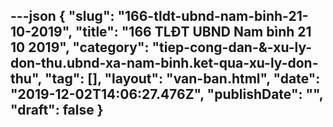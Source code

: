 ---json
{
    "slug": "166-tldt-ubnd-nam-binh-21-10-2019",
    "title": "166 TLĐT UBND Nam bình 21 10 2019",
    "category": "tiep-cong-dan-&-xu-ly-don-thu.ubnd-xa-nam-binh.ket-qua-xu-ly-don-thu",
    "tag": [],
    "layout": "van-ban.html",
    "date": "2019-12-02T14:06:27.476Z",
    "publishDate": "",
    "draft": false
}
---
